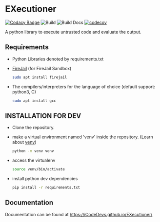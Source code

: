 # EXecutioner

[![Codacy Badge](https://app.codacy.com/project/badge/Grade/1fab847da8434968bb3c7bdaeae8fcb1)](https://www.codacy.com/gh/iCodeDevs/EXecutioner?utm_source=github.com&amp;utm_medium=referral&amp;utm_content=iCodeDevs/EXecutioner&amp;utm_campaign=Badge_Grade)
![Build](https://github.com/iCodeDevs/EXecutioner/actions/workflows/test.yml/badge.svg)
![Build Docs](https://github.com/iCodeDevs/EXecutioner/actions/workflows/doc.yml/badge.svg)
[![codecov](https://codecov.io/gh/iCodeDevs/EXecutioner/branch/master/graph/badge.svg?token=OTT5WHUS9K)](https://codecov.io/gh/iCodeDevs/EXecutioner)

A python library to execute untrusted code and evaluate the output.

## Requirements

- Python Libraries denoted by requirements.txt

- [FireJail](https://firejail.wordpress.com/) (for FireJail Sandbox)

  ```bash
  sudo apt install firejail
  ```

- The compilers/interpreters for the language of choice (default support: python3, C)

  ```bash
  sudo apt install gcc
  ```

## INSTALLATION FOR DEV

- Clone the repository.

- make a virtual environment named 'venv' inside the repository. (Learn about [venv](https://docs.python.org/3/tutorial/venv.html))

  ```bash
  python -m venv venv
  ```

- access the virtualenv

  ```bash
  source venv/bin/activate
  ```

- install python dev dependencies

  ```bash
  pip install -r requirements.txt
  ```

## Documentation

Documentation can be found at <https://iCodeDevs.github.io/EXecutioner/>
